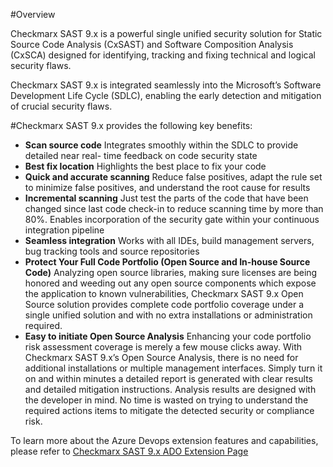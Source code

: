 #Overview

Checkmarx SAST 9.x is a powerful single unified security solution for Static Source Code Analysis (CxSAST) and Software Composition Analysis (CxSCA) designed for identifying, tracking and fixing technical and logical security flaws.

Checkmarx SAST 9.x is integrated seamlessly into the Microsoft’s Software Development Life Cycle (SDLC), enabling
the early detection and mitigation of crucial security flaws.



#Checkmarx SAST 9.x provides the following key benefits:

- **Scan source code**
Integrates smoothly within the SDLC to provide detailed near real- time feedback on code security state
- **Best fix location**
Highlights the best place to fix your code
- **Quick and accurate scanning**
Reduce false positives, adapt the rule set to minimize false positives, and understand the root cause
for results
- **Incremental scanning**
Just test the parts of the code that have been changed since last code check-in to reduce scanning time by
more than 80%. Enables incorporation of the security gate within your continuous integration pipeline
- **Seamless integration**
Works with all IDEs, build management servers, bug tracking tools and source repositories
- **Protect Your Full Code Portfolio (Open Source and In-house Source Code)**
Analyzing open source libraries, making sure licenses are being honored and weeding out any open source components which expose the application to known vulnerabilities,
Checkmarx SAST 9.x Open Source solution provides complete code portfolio coverage under a single unified solution and with no extra installations or administration required.
- **Easy to initiate Open Source Analysis**
Enhancing your code portfolio risk assessment coverage is merely a few mouse clicks away. With Checkmarx SAST 9.x’s Open Source Analysis, there is no need for additional installations or multiple management interfaces. Simply turn it on and within minutes a detailed report is generated with clear results and detailed mitigation instructions. Analysis results are designed with the developer in mind.
No time is wasted on trying to understand the required actions items to mitigate the detected security or compliance risk.


To learn more about the Azure Devops extension features and capabilities, please refer to [Checkmarx SAST 9.x ADO Extension Page](https://checkmarx.com/resource/documents/en/34965-8186-azure-devops-plugin.html) 